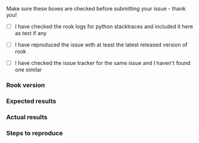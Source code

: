 Make sure these boxes are checked before submitting your issue - thank you!

- [ ] I have checked the rook logs for python stacktraces and included it here as text if any
- [ ] I have reproduced the issue with at least the latest released version of rook
- [ ] I have checked the issue tracker for the same issue and I haven't found one similar


### Rook version


### Expected results


### Actual results


### Steps to reproduce


